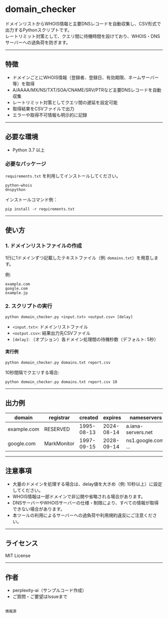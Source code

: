 # domain_checker

ドメインリストからWHOIS情報と主要DNSレコードを自動収集し、CSV形式で出力するPythonスクリプトです。  
レートリミット対策として、クエリ間に待機時間を設けており、WHOIS・DNSサーバーへの過負荷を防ぎます。

---

## 特徴

- ドメインごとにWHOIS情報（登録者、登録日、有効期限、ネームサーバー等）を取得
- A/AAAA/MX/NS/TXT/SOA/CNAME/SRV/PTRなど主要DNSレコードを自動収集
- レートリミット対策としてクエリ間の遅延を設定可能
- 取得結果をCSVファイルで出力
- エラーや取得不可情報も明示的に記録

---

## 必要な環境

- Python 3.7 以上

### 必要なパッケージ

`requirements.txt` を利用してインストールしてください。

```
python-whois
dnspython
```

インストールコマンド例：

```
pip install -r requirements.txt
```

---

## 使い方

### 1. ドメインリストファイルの作成

1行に1ドメインずつ記載したテキストファイル（例: `domains.txt`）を用意します。

例:
```
example.com
google.com
example.jp
```

### 2. スクリプトの実行

```
python domain_checker.py <input.txt> <output.csv> [delay]
```

- `<input.txt>`: ドメインリストファイル
- `<output.csv>`: 結果出力先CSVファイル
- `[delay]`: （オプション）各ドメイン処理間の待機秒数（デフォルト: 5秒）

#### 実行例

```
python domain_checker.py domains.txt report.csv
```

10秒間隔でクエリする場合:

```
python domain_checker.py domains.txt report.csv 10
```

---

## 出力例

| domain      | registrar    | created    | expires    | nameservers           | status    | updated    | A              | MX               | ... |
|-------------|--------------|------------|------------|-----------------------|-----------|------------|----------------|------------------|-----|
| example.com | RESERVED     | 1995-08-13 | 2024-08-14 | a.iana-servers.net    | N/A       | N/A        | 93.184.216.34  | N/A              | ... |
| google.com  | MarkMonitor  | 1997-09-15 | 2028-09-14 | ns1.google.com; ...   | clientTransferProhibited | 2023-09-09 | 142.250.206.46 | 10 smtp.google.com | ... |

---

## 注意事項

- 大量のドメインを処理する場合は、delay値を大きめ（例: 10秒以上）に設定してください。
- WHOIS情報は一部ドメインで非公開や省略される場合があります。
- DNSサーバーやWHOISサーバーの仕様・制限により、すべての情報が取得できない場合があります。
- 本ツールの利用によるサーバーへの過負荷や利用規約違反にご注意ください。

---

## ライセンス

MIT License

---

## 作者

- perplexity-ai（サンプルコード作成）
- ご質問・ご要望はIssueまで
```

情報源
